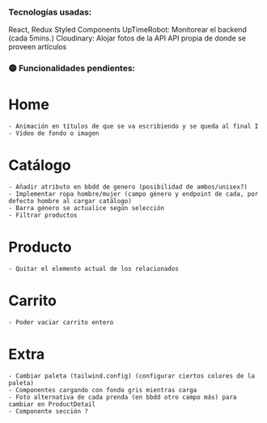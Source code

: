 ### Tecnologías usadas:

React, Redux
Styled Components
UpTimeRobot: Monitorear el backend (cada 5mins.)
Cloudinary: Alojar fotos de la API
API propia de donde se proveen artículos

### 🟡 Funcionalidades pendientes:

# Home

    - Animación en títulos de que se va escribiendo y se queda al final I
    - Vídeo de fondo o imagen

# Catálogo

    - Añadir atributo en bbdd de genero (posibilidad de ambos/unisex?)
    - Implementar ropa hombre/mujer (campo género y endpoint de cada, por defecto hombre al cargar catálogo)
    - Barra género se actualice según selección
    - Filtrar productos

# Producto

    - Quitar el elemento actual de los relacionados

# Carrito

    - Poder vaciar carrito entero

# Extra

    - Cambiar paleta (tailwind.config) (configurar ciertos colores de la paleta)
    - Componentes cargando con fondo gris mientras carga
    - Foto alternativa de cada prenda (en bbdd otro campo más) para cambiar en ProductDetail
    - Componente sección ?

